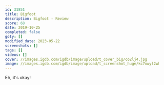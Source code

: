 ```yaml
---
id: 31851
title: Bigfoot
description: Bigfoot - Review
score: 60
date: 2019-10-25
completed: false
goty: []
modified_date: 2023-05-22
screenshots: []
tags: []
videos: []
cover: //images.igdb.com/igdb/image/upload/t_cover_big/co2lj4.jpg
image: //images.igdb.com/igdb/image/upload/t_screenshot_huge/kc7owyl2whuzkikvrn6h.jpg
---
```

Eh, it's okay!